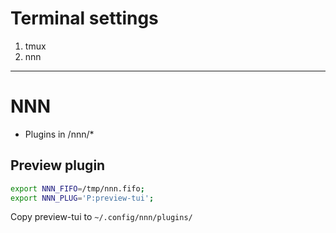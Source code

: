 # Terminal settings

1. tmux
2. nnn

------------
# NNN

- Plugins in /nnn/*

## Preview plugin
```sh
export NNN_FIFO=/tmp/nnn.fifo;
export NNN_PLUG='P:preview-tui';
```

Copy preview-tui to `~/.config/nnn/plugins/`
